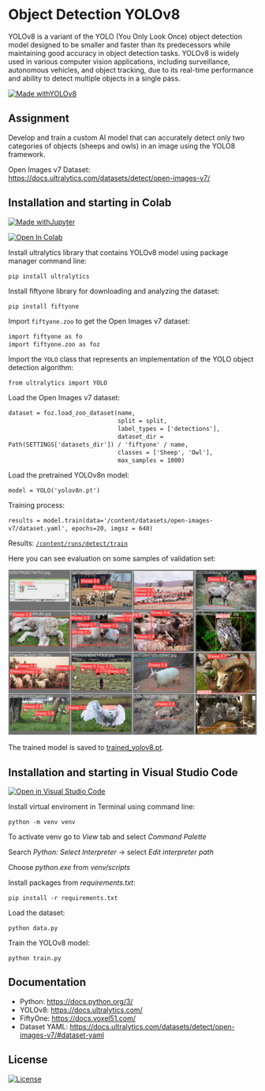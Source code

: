# Object Detection YOLOv8

YOLOv8 is a variant of the YOLO (You Only Look Once) object detection model designed to be smaller and faster than its predecessors while maintaining good accuracy in object detection tasks. YOLOv8 is widely used in various computer vision applications, including surveillance, autonomous vehicles, and object tracking, due to its real-time performance and ability to detect multiple objects in a single pass.

[![Made withYOLOv8](https://img.shields.io/badge/Made%20with-YOLOv8-green)](https://docs.ultralytics.com/)

## Assignment

Develop and train a custom AI model that can accurately detect only two categories of objects (sheeps and owls) in an image using the YOLO8 framework.

Open Images v7 Dataset: https://docs.ultralytics.com/datasets/detect/open-images-v7/

## Installation and starting in Colab

[![Made withJupyter](https://img.shields.io/badge/Made%20with-Jupyter-orange?style=for-the-badge&logo=Jupyter)](https://jupyter.org/try)

[![Open In Colab](https://colab.research.google.com/assets/colab-badge.svg)](https://colab.research.google.com/drive/1RtPTmGTpYKN7KiABjWfEaLc4l4EeCRxt?usp=sharing)


Install ultralytics library that contains YOLOv8 model using package manager command line:

```
pip install ultralytics
```

Install fiftyone library for downloading and analyzing the dataset:
```
pip install fiftyone
```

Import `fiftyone.zoo` to get the Open Images v7 dataset:
```
import fiftyone as fo
import fiftyone.zoo as foz
```

Import the `YOLO` class that represents an implementation of the YOLO object detection algorithm:
```
from ultralytics import YOLO
```
Load the Open Images v7 dataset:
```
dataset = foz.load_zoo_dataset(name,
                               split = split,
                               label_types = ['detections'],
                               dataset_dir = Path(SETTINGS['datasets_dir']) / 'fiftyone' / name,
                               classes = ['Sheep', 'Owl'],
                               max_samples = 1000)
```
Load the pretrained YOLOv8n model:
```
model = YOLO('yolov8n.pt')
```

Training process:
```
results = model.train(data='/content/datasets/open-images-v7/dataset.yaml', epochs=20, imgsz = 640)
```

Results:
[`/content/runs/detect/train`](https://github.com/mmravak/object-detection-yolov8/tree/main/runs/detect/train)

Here you can see evaluation on some samples of validation set:

![Image](https://github.com/mmravak/object-detection-yolov8/blob/main/runs/detect/train/val_batch0_pred.jpg)

The trained model is saved to [trained_yolov8.pt](https://github.com/mmravak/object-detection-yolov8/blob/main/trained_yolov8n.pt).

## Installation and starting in Visual Studio Code

[![Open in Visual Studio Code](https://img.shields.io/badge/Open%20in-VSCode-blue)](https://vscode.dev/github/mmravak/object-detection-yolov8)


Install virtual enviroment in Terminal using command line:
```
python -m venv venv
```
To activate venv go to _View_ tab and select _Command Palette_

Search _Python: Select Interpreter_ -> select _Edit interpreter path_

Choose _python.exe_ from _venv/scripts_

Install packages from _requirements.txt_:
```
pip install -r requirements.txt
```
Load the dataset:
```
python data.py
```
Train the YOLOv8 model:
```
python train.py
```

## Documentation

- Python: https://docs.python.org/3/
- YOLOv8: https://docs.ultralytics.com/
- FiftyOne: https://docs.voxel51.com/
- Dataset YAML: https://docs.ultralytics.com/datasets/detect/open-images-v7/#dataset-yaml

## License
[![License](https://img.shields.io/badge/License-Apache_2.0-blue.svg)](https://opensource.org/licenses/Apache-2.0)

